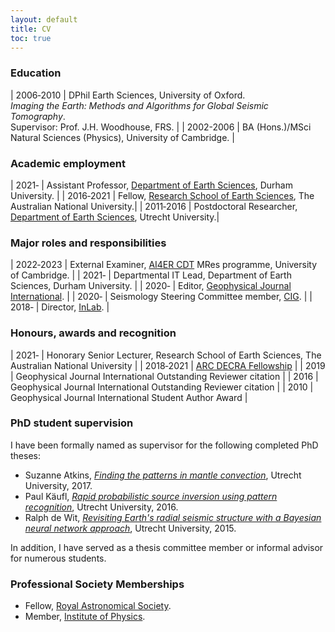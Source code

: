 ```yaml
---
layout: default
title: CV
toc: true
---
```


### Education

| 2006&#8209;2010 | DPhil Earth Sciences, University of Oxford. <br />*Imaging the Earth: Methods and Algorithms for Global Seismic Tomography*. <br />Supervisor: Prof. J.H. Woodhouse, FRS. |
| 2002-2006 | BA (Hons.)/MSci Natural Sciences (Physics), University of Cambridge. |


### Academic employment

| 2021&#8209; | Assistant Professor, [Department of Earth Sciences](https://www.durham.ac.uk/departments/academic/earth-sciences/), Durham University. |
| 2016&#8209;2021 | Fellow, [Research School of Earth Sciences](https://earthsciences.anu.edu.au), The Australian National University.|
| 2011&#8209;2016 | Postdoctoral Researcher, [Department of Earth Sciences](https://www.uu.nl/en/organisation/faculty-of-geosciences), Utrecht University.|



### Major roles and responsibilities

| 2022&#8209;2023 | External Examiner, [AI4ER CDT](https://ai4er-cdt.esc.cam.ac.uk) MRes programme, University of Cambridge. |
| 2021&#8209; | Departmental IT Lead, Department of Earth Sciences, Durham University. |
| 2020&#8209; | Editor, [Geophysical Journal International](https://academic.oup.com/gji). |
| 2020&#8209; | Seismology Steering Committee member, [CIG](https://geodynamics.org). |
| 2018&#8209; | Director, [InLab](https://www.inlab.org.au/). |

### Honours, awards and recognition

| 2021&#8209; | Honorary Senior Lecturer, Research School of Earth Sciences, The Australian National University |
| 2018&#8209;2021 | [ARC DECRA Fellowship](https://www.arc.gov.au/funding-research/funding-schemes/discovery-program/discovery-early-career-researcher-award-decra) |
| 2019 | Geophysical Journal International Outstanding Reviewer citation |
| 2016 | Geophysical Journal International Outstanding Reviewer citation |
| 2010 | Geophysical Journal International Student Author Award |


### PhD student supervision

I have been formally named as supervisor for the following completed PhD theses:
- Suzanne Atkins, [*Finding the patterns in mantle convection*](http://dspace.library.uu.nl/bitstream/handle/1874/349108/Atkins.pdf), Utrecht University, 2017.
- Paul Käufl, [*Rapid probabilistic source inversion using pattern recognition*](https://dspace.library.uu.nl/bitstream/handle/1874/321502/kaufl.pdf), Utrecht University, 2016.
- Ralph de Wit, [*Revisiting Earth's radial seismic structure with a Bayesian neural network approach*](https://dspace.library.uu.nl/bitstream/handle/1874/315583/dewit.pdf), Utrecht University, 2015.

In addition, I have served as a thesis committee member or informal advisor for numerous students.


### Professional Society Memberships
- Fellow, [Royal Astronomical Society](https://ras.ac.uk/).
- Member, [Institute of Physics](https://www.iop.org/).
